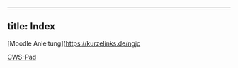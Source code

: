 
---
title: Index
---

[Moodle Anleitung](https://kurzelinks.de/ngjc

[CWS-Pad](https://pad.cws-lernen.de)